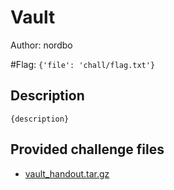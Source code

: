 # Vault
Author: nordbo

#Flag: `{'file': 'chall/flag.txt'}`
## Description
```
{description}
```

## Provided challenge files
* [vault_handout.tar.gz](vault_handout.tar.gz)

